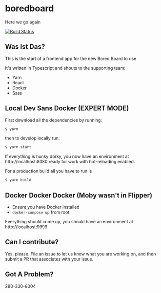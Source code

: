 # boredboard

Here we go again

[![Build Status](https://travis-ci.org/DarthHater/bored-board-webapp.svg?branch=master)](https://travis-ci.org/DarthHater/bored-board-webapp)

## Was Ist Das?

This is the start of a frontend app for the new Bored Board to use

It's written in Typescript and shouts to the supporting team:

* Yarn
* React
* Docker
* Sass

## Local Dev Sans Docker (EXPERT MODE)

First download all the dependencies by running:

```bash
$ yarn
```

then to develop locally run:

```bash
$ yarn start
```

If everything is hunky dorky, you now have an environment at http://localhost:8080 ready for work with hot-reloading enabled.

For a production build all you have to run is

```bash
$ yarn build
```

## Docker Docker Docker (Moby wasn't in Flipper)

* Ensure you have Docker installed
* `docker-compose up` from root

Everything should come up, you should have an environment at http://localhost:9999

## Can I contribute?

Yes, please. File an issue to let us know what you are working on, and then submit a PR that associates with your issue.

## Got A Problem?

280-330-8004
